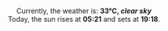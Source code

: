<p  align="center"><br/>Currently, the weather is: <b> 33°C, <i>clear sky</i></b></br>Today, the sun rises at <b>05:21</b> and sets at <b>19:18</b>.</p>